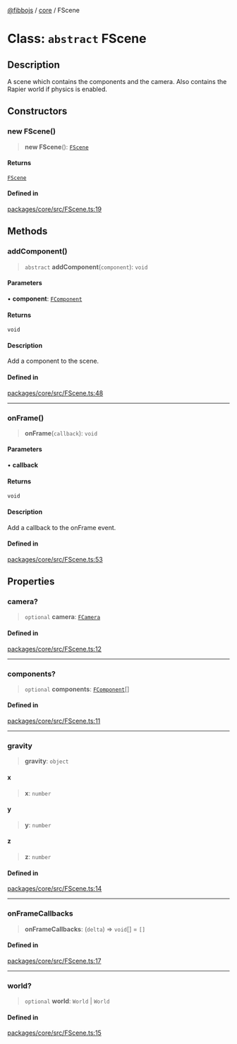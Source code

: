 [@fibbojs](/api/index) / [core](/api/core) / FScene

# Class: `abstract` FScene

## Description

A scene which contains the components and the camera.
Also contains the Rapier world if physics is enabled.

## Constructors

### new FScene()

> **new FScene**(): [`FScene`](FScene.md)

#### Returns

[`FScene`](FScene.md)

#### Defined in

[packages/core/src/FScene.ts:19](https://github.com/fibbojs/fibbo/blob/3bfecee9c2a4f3f6d193d8bfdda5d3ae6585b4f9/packages/core/src/FScene.ts#L19)

## Methods

### addComponent()

> `abstract` **addComponent**(`component`): `void`

#### Parameters

• **component**: [`FComponent`](FComponent.md)

#### Returns

`void`

#### Description

Add a component to the scene.

#### Defined in

[packages/core/src/FScene.ts:48](https://github.com/fibbojs/fibbo/blob/3bfecee9c2a4f3f6d193d8bfdda5d3ae6585b4f9/packages/core/src/FScene.ts#L48)

***

### onFrame()

> **onFrame**(`callback`): `void`

#### Parameters

• **callback**

#### Returns

`void`

#### Description

Add a callback to the onFrame event.

#### Defined in

[packages/core/src/FScene.ts:53](https://github.com/fibbojs/fibbo/blob/3bfecee9c2a4f3f6d193d8bfdda5d3ae6585b4f9/packages/core/src/FScene.ts#L53)

## Properties

### camera?

> `optional` **camera**: [`FCamera`](FCamera.md)

#### Defined in

[packages/core/src/FScene.ts:12](https://github.com/fibbojs/fibbo/blob/3bfecee9c2a4f3f6d193d8bfdda5d3ae6585b4f9/packages/core/src/FScene.ts#L12)

***

### components?

> `optional` **components**: [`FComponent`](FComponent.md)[]

#### Defined in

[packages/core/src/FScene.ts:11](https://github.com/fibbojs/fibbo/blob/3bfecee9c2a4f3f6d193d8bfdda5d3ae6585b4f9/packages/core/src/FScene.ts#L11)

***

### gravity

> **gravity**: `object`

#### x

> **x**: `number`

#### y

> **y**: `number`

#### z

> **z**: `number`

#### Defined in

[packages/core/src/FScene.ts:14](https://github.com/fibbojs/fibbo/blob/3bfecee9c2a4f3f6d193d8bfdda5d3ae6585b4f9/packages/core/src/FScene.ts#L14)

***

### onFrameCallbacks

> **onFrameCallbacks**: (`delta`) => `void`[] = `[]`

#### Defined in

[packages/core/src/FScene.ts:17](https://github.com/fibbojs/fibbo/blob/3bfecee9c2a4f3f6d193d8bfdda5d3ae6585b4f9/packages/core/src/FScene.ts#L17)

***

### world?

> `optional` **world**: `World` \| `World`

#### Defined in

[packages/core/src/FScene.ts:15](https://github.com/fibbojs/fibbo/blob/3bfecee9c2a4f3f6d193d8bfdda5d3ae6585b4f9/packages/core/src/FScene.ts#L15)
